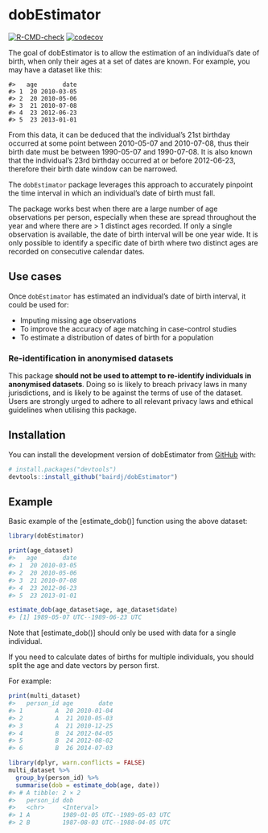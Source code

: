 
<!-- README.md is generated from README.Rmd. Please edit that file -->

# dobEstimator

<!-- badges: start -->

[![R-CMD-check](https://github.com/bairdj/dobEstimator/actions/workflows/check-standard.yaml/badge.svg)](https://github.com/bairdj/dobEstimator/actions/workflows/check-standard.yaml)
[![codecov](https://codecov.io/gh/bairdj/dobEstimator/graph/badge.svg?token=3IZA9U35ZY)](https://codecov.io/gh/bairdj/dobEstimator)
<!-- badges: end -->

The goal of dobEstimator is to allow the estimation of an individual’s
date of birth, when only their ages at a set of dates are known. For
example, you may have a dataset like this:

    #>   age       date
    #> 1  20 2010-03-05
    #> 2  20 2010-05-06
    #> 3  21 2010-07-08
    #> 4  23 2012-06-23
    #> 5  23 2013-01-01

From this data, it can be deduced that the individual’s 21st birthday
occurred at some point between 2010-05-07 and 2010-07-08, thus their
birth date must be between 1990-05-07 and 1990-07-08. It is also known
that the individual’s 23rd birthday occurred at or before 2012-06-23,
therefore their birth date window can be narrowed.

The `dobEstimator` package leverages this approach to accurately
pinpoint the time interval in which an individual’s date of birth must
fall.

The package works best when there are a large number of age observations
per person, especially when these are spread throughout the year and
where there are \> 1 distinct ages recorded. If only a single
observation is available, the date of birth interval will be one year
wide. It is only possible to identify a specific date of birth where two
distinct ages are recorded on consecutive calendar dates.

## Use cases

Once `dobEstimator` has estimated an individual’s date of birth
interval, it could be used for:

- Imputing missing age observations
- To improve the accuracy of age matching in case-control studies
- To estimate a distribution of dates of birth for a population

### Re-identification in anonymised datasets

This package **should not be used to attempt to re-identify individuals
in anonymised datasets**. Doing so is likely to breach privacy laws in
many jurisdictions, and is likely to be against the terms of use of the
dataset. Users are strongly urged to adhere to all relevant privacy laws
and ethical guidelines when utilising this package.

## Installation

You can install the development version of dobEstimator from
[GitHub](https://github.com/) with:

``` r
# install.packages("devtools")
devtools::install_github("bairdj/dobEstimator")
```

## Example

Basic example of the \[estimate_dob()\] function using the above
dataset:

``` r
library(dobEstimator)

print(age_dataset)
#>   age       date
#> 1  20 2010-03-05
#> 2  20 2010-05-06
#> 3  21 2010-07-08
#> 4  23 2012-06-23
#> 5  23 2013-01-01

estimate_dob(age_dataset$age, age_dataset$date)
#> [1] 1989-05-07 UTC--1989-06-23 UTC
```

Note that \[estimate_dob()\] should only be used with data for a single
individual.

If you need to calculate dates of births for multiple individuals, you
should split the age and date vectors by person first.

For example:

``` r
print(multi_dataset)
#>   person_id age       date
#> 1         A  20 2010-01-04
#> 2         A  21 2010-05-03
#> 3         A  21 2010-12-25
#> 4         B  24 2012-04-05
#> 5         B  24 2012-08-02
#> 6         B  26 2014-07-03

library(dplyr, warn.conflicts = FALSE)
multi_dataset %>%
  group_by(person_id) %>%
  summarise(dob = estimate_dob(age, date))
#> # A tibble: 2 × 2
#>   person_id dob                           
#>   <chr>     <Interval>                    
#> 1 A         1989-01-05 UTC--1989-05-03 UTC
#> 2 B         1987-08-03 UTC--1988-04-05 UTC
```
